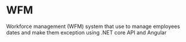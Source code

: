 # WFM 
Workforce management (WFM) system that use to manage employees dates and make them exception using .NET core API and Angular
